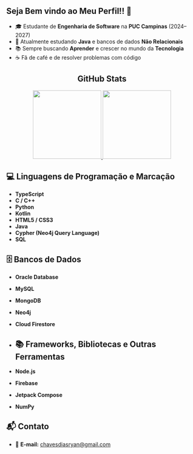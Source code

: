## Seja Bem vindo ao Meu Perfil!! 👋

- 🎓 Estudante de **Engenharia de Software** na **PUC Campinas** (2024–2027)
- 📖 Atualmente estudando **Java** e bancos de dados **Não Relacionais**
- 📚 Sempre buscando **Aprender** e crescer no mundo da **Tecnologia**
- ☕ Fã de café e de resolver problemas com código

<h2 align="center"> GitHub Stats</h2>

<div align="center">
  <a href="https://github.com/ryandias1">
    <img height="180em" src="https://github-readme-stats.vercel.app/api?username=ryandias1&show_icons=true&theme=dark&include_all_commits=true&count_private=true"/>
    <img height="180em" src="https://github-readme-stats.vercel.app/api/top-langs/?username=ryandias1&layout=compact&langs_count=16&theme=dark"/>
  </a>
</div>

## 💻 Linguagens de Programação e Marcação
- **TypeScript**
- **C / C++**
- **Python**
- **Kotlin**
- **HTML5 / CSS3**
- **Java**
- **Cypher (Neo4j Query Language)**
- **SQL**

## 🗄 Bancos de Dados
- **Oracle Database**
- **MySQL**
- **MongoDB**
- **Neo4j**
- **Cloud Firestore**

- ## 📚 Frameworks, Bibliotecas e Outras Ferramentas
- **Node.js**
- **Firebase**
- **Jetpack Compose**
- **NumPy**

## 📬 Contato

- 📧 **E-mail:** [chavesdiasryan@gmail.com](mailto:chavesdiasryan@gmail.com)  

